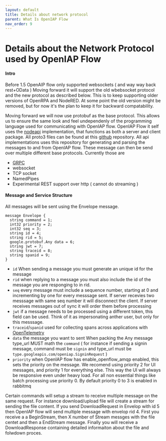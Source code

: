 ```yaml
---
layout: default
title: Details about network protocol
parent: What Is OpenIAP Flow
nav_order: 9
---
```

# Details about the Network Protocol used by OpenIAP Flow

#### Intro

Before 1.5 OpenAIP flow only supported websockets ( and way way back rest+OData )
Moving forward it will support the old wbebsocket protocol and the new protocol as described below.
This is to keep supporting older versions of OpenRPA and NodeRED. At some point the old version might be removed, but for now it's the plan to keep it for backward compatability.

Moving forward we will now use protobuf as the base protocol. This allows us to ensure the same look and feel undependenly of the programming language used for communicating with OpenIAP flow. OpenIAP Flow it self uses the [nodeapi](https://github.com/openiap/nodeapi) implementation, that functions as both a server and client package. 
All proto3 files can be found at this [github](https://github.com/openiap/proto) repository. All api implementations uses this repository for generating and parsing the messages to and from OpenIAP flow.
These message can then be send over multiple different base protocols. 
Currently those are
- [GRPC](https://grpc.io/)
- websocket
- TCP socket
- NamedPipes
- Experimental REST support over http ( cannot do streaming )

#### Message and Service Structure

All messages will be sent using the Envelope message.
```
message Envelope {
  string command = 1;
  int32 priority = 2;
  int32 seq = 3;
  string id = 4;
  string rid = 5;
  google.protobuf.Any data = 6;
  string jwt = 7;
  string traceid = 8;
  string spanid = 9;
}
```
- `id` When sending a message you must generate an unique id for the message
- `rid` when replying to a message you must also include the id of the message you are responging to in rid.
- `seq` every message must include a sequence number, starting at 0 and incrementing by one for every messsage sent. If server recevies two messsage with same seq number it will disconnect the client. If server receives messages out of sync it will order them before processing
- `jwt` if a message needs to be processed using a different token, this field can be used. Think of it as impersonating anther user, but only for this messsage.
- `traceid`/`spanid` used for collecting spans across applications with [OpenTelemetry](https://opentelemetry.io/)
- `data` the message you want to sent
When packing the Any message type_url MUST math the `command` ( for instance if sending a signin message, command must be `signin` and type_url must be `type.googleapis.com/openiap.SigninRequest` )
- `priority` when OpenIAP flow has enable_openflow_amqp enabled, this sets the priority on the message. 
We recomend using priority 2 for UI messages, and priority 1 for everything else. This way the UI will always be responsive even under heavy load. For all non essential things like batch processing use priority 0. By default priority 0 to 3 is enabled in rabbitmq

Certain commands will setup a stream to receive multiple message on the same request. For instance download/upload file will create a stream for sending the file content.
If you send DownloadRequest in Envelop with id 5 then OpenIAP flow will send multiple message with envelop rid 4. First you receive a a BeginStream, then X number of Stream messges with the file centet and then a EndStream message. Finally you will receive a DownloadResponse containing detailed informaiton about the file and folwdown proces.

